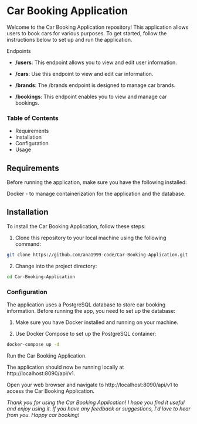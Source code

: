 # Car Booking Application
Welcome to the Car Booking Application repository! This application allows users to book cars for various purposes. To get started, follow the instructions below to set up and run the application.

Endpoints
- __/users__: This endpoint allows you to view and edit user information.

- __/cars__: Use this endpoint to view and edit car information.

- __/brands__: The /brands endpoint is designed to manage car brands.

- __/bookings__: This endpoint enables you to view and manage car bookings.

### Table of Contents
- Requirements
- Installation
- Configuration
- Usage

## Requirements
Before running the application, make sure you have the following installed:

Docker - to manage containerization for the application and the database.
## Installation
To install the Car Booking Application, follow these steps:

1. Clone this repository to your local machine using the following command:

```bash
git clone https://github.com/ana1999-code/Car-Booking-Application.git
```
2. Change into the project directory:

```bash
cd Car-Booking-Application
```
### Configuration
The application uses a PostgreSQL database to store car booking information. Before running the app, you need to set up the database:

1. Make sure you have Docker installed and running on your machine.

2. Use Docker Compose to set up the PostgreSQL container:

```bash
docker-compose up -d
```
Run the Car Booking Application.

The application should now be running locally at http://localhost:8090/api/v1.

Open your web browser and navigate to http://localhost:8090/api/v1 to access the Car Booking Application.

_Thank you for using the Car Booking Application! I hope you find it useful and enjoy using it. If you have any feedback or suggestions, I'd love to hear from you. Happy car booking!_
